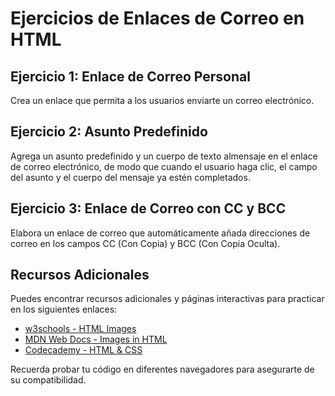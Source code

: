 # Ejercicios de Enlaces de Correo en HTML

## Ejercicio 1: Enlace de Correo Personal
Crea un enlace que permita a los usuarios enviarte un correo electrónico.

## Ejercicio 2: Asunto Predefinido
Agrega un asunto predefinido y un cuerpo de texto almensaje en el enlace de correo electrónico, de modo que cuando el usuario haga clic, el campo del asunto y el cuerpo del mensaje ya estén completados.

## Ejercicio 3: Enlace de Correo con CC y BCC
Elabora un enlace de correo que automáticamente añada direcciones de correo en los campos CC (Con Copia) y BCC (Con Copia Oculta).

## Recursos Adicionales
Puedes encontrar recursos adicionales y páginas interactivas para practicar en los siguientes enlaces:

- [w3schools - HTML Images](https://www.w3schools.com/html/html_images.asp)
- [MDN Web Docs - Images in HTML](https://developer.mozilla.org/en-US/docs/Learn/HTML/Multimedia_and_embedding/Images_in_HTML)
- [Codecademy - HTML & CSS](https://www.codecademy.com/learn/learn-html)

Recuerda probar tu código en diferentes navegadores para asegurarte de su compatibilidad.
